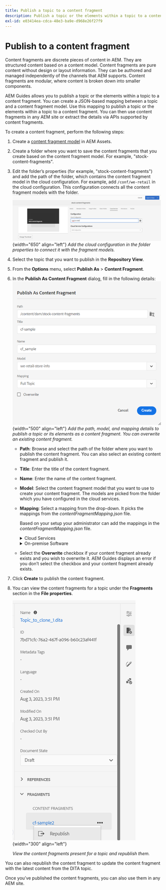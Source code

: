 ```yaml
---
title: Publish a topic to a content fragment
description: Publish a topic or the elements within a topic to a content fragment in AEM Guides.  Learn how to view the content fragments present for a topic and republish them.
exl-id: e03414ea-cdca-48e3-ba9e-d968e26f27f9
---
```

# Publish to a content fragment

Content fragments are discrete pieces of content in AEM. They are structured content based on a content model. Content fragments are pure content without design or layout information. They can be authored and managed independently of the channels that AEM supports. Content fragments are modular, where content is broken down into smaller components.

AEM Guides allows you to publish a topic or the elements within a topic to a content fragment. You can create a JSON-based mapping between a topic and a content fragment model. Use this mapping to publish a topic or the elements within a topic to a content fragment. You can then use content fragments in any AEM site or extract the details via APIs supported by content fragments.


To create a content fragment, perform the following steps:

1. Create a [content fragment model](https://experienceleague.adobe.com/docs/experience-manager-65/assets/content-fragments/content-fragments-models.html?lang=en) in AEM Assets. 
1. Create a folder where you want to save the content fragments that you create based on the content fragment model. For example, "stock-content-fragments". 
1. Edit the folder’s properties (for example, "stock-content-fragments") and add the path of the folder, which contains the content fragment model in the cloud configuration. 
For example, add `/conf/we-retail` in the cloud configuration. This configuration connects all the content fragment models with the folder.       
 ![add cloud configuration details in the folder properties](images/fragment-folder-cloud-configuration.png){width="650" align="left"}
       *Add the cloud configuration in the folder properties to connect it with the fragment models.* 
1. Select the topic that you want to publish in the **Repository View**. 
1. From the **Options** menu, select **Publish As** > **Content Fragment**.  
1. In the **Publish As Content Fragment** dialog, fill in the following details:
        ![Add the fragment model and mapping details in the Publish as content fragment dialog](images/content-fragment-publish.png){width="500" align="left"}
       *Add the path, model, and mapping details to publish a topic or its elements as a content fragment. You can overwrite an existing content fragment.*  

    * **Path**: Browse and select the path of the folder where you want to publish the content fragment. You can also select an existing content fragment and publish it.
    * **Title**: Enter the title of the content fragment.
    * **Name**: Enter the name of the content fragment.
    * **Model**: Select the content fragment model that you want to use to create your content fragment. The models are picked from the folder which you have configured in the cloud services. 
    * **Mapping**: Select a mapping from the drop-down. It picks the mappings from the *contentFragmentMapping.json* file.  

      

        Based on your setup your administrator can add the mappings in the *contentFragmentMapping.json* file. 
    
        <details>
        <summary>Cloud Services</summary>
     
         Learn more about how to [create a mapping between a topic and a content fragment](../cs-install-guide/conf-content-fragment-mapping-cs.md) in the  Cloud Services Installation and Configuration Guide. 
        </details>

        <details>
        <summary> On-premise  Software</summary>

        Learn more about how to [create a mapping between a topic and a content fragment](../install-guide/conf-content-fragment-mapping.md) in the On-premise Installation and Configuration Guide.

        </details>
    * Select the **Overwrite** checkbox if your content fragment already exists and you wish to overwrite it. AEM Guides displays an error if you don’t select the checkbox and your content fragment already exists. 
1. Click **Create** to publish the content fragment.
1. You can view the content fragments for a topic under the **Fragments** section in the **File properties**.
 
    ![View the content fragments for a topic](images/topic-content-fragments.png){width="300" align="left"}
       
     *View the content fragments present for a topic and republish them.*  

You can also republish the content fragment to update the content fragment with the latest content from the DITA topic.



Once you’ve published the content fragments, you can also use them in any AEM site.
